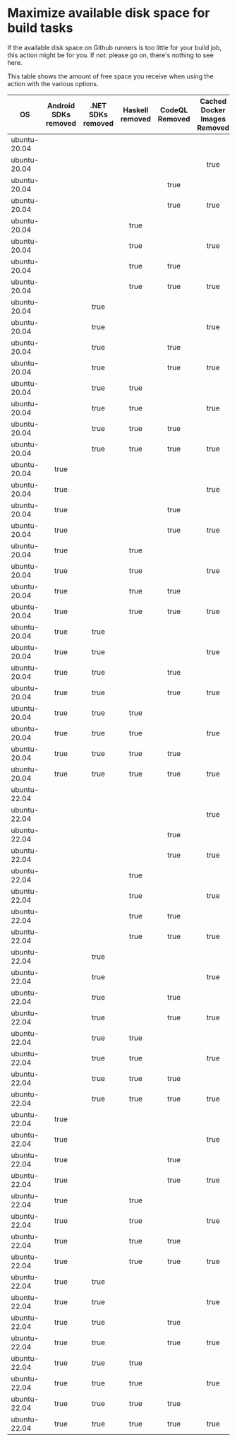 # Maximize available disk space for build tasks

If the available disk space on Github runners is too little for your build job, this action might be for you.
If not: please go on, there's nothing to see here.

This table shows the amount of free space you receive when using the action with the various options.

OS | Android SDKs removed | .NET SDKs removed | Haskell removed | CodeQL Removed | Cached Docker Images Removed | GB freed | GB free | Elapsed Time (seconds) |
---|:--------------------:|:-----------------:|:---------------:|:--------------:|:----------------------------:|:--------:|:-------:|:----------------------:|
ubuntu-20.04 |  |  |  |  |  | 63 | 83 | 2
ubuntu-20.04 |  |  |  |  | true | 66 | 86 | 8
ubuntu-20.04 |  |  |  | true |  | 68 | 88 | 8
ubuntu-20.04 |  |  |  | true | true | 71 | 91 | 14
ubuntu-20.04 |  |  | true |  |  | 63 | 83 | 2
ubuntu-20.04 |  |  | true |  | true | 66 | 86 | 22
ubuntu-20.04 |  |  | true | true |  | 68 | 88 | 2
ubuntu-20.04 |  |  | true | true | true | 71 | 91 | 8
ubuntu-20.04 |  | true |  |  |  | 64 | 84 | 4
ubuntu-20.04 |  | true |  |  | true | 68 | 88 | 24
ubuntu-20.04 |  | true |  | true |  | 69 | 89 | 3
ubuntu-20.04 |  | true |  | true | true | 72 | 92 | 22
ubuntu-20.04 |  | true | true |  |  | 64 | 84 | 4
ubuntu-20.04 |  | true | true |  | true | 68 | 88 | 23
ubuntu-20.04 |  | true | true | true |  | 69 | 89 | 6
ubuntu-20.04 |  | true | true | true | true | 72 | 92 | 31
ubuntu-20.04 | true |  |  |  |  | 72 | 92 | 56
ubuntu-20.04 | true |  |  |  | true | 75 | 95 | 79
ubuntu-20.04 | true |  |  | true |  | 76 | 96 | 63
ubuntu-20.04 | true |  |  | true | true | 80 | 100 | 75
ubuntu-20.04 | true |  | true |  |  | 72 | 92 | 59
ubuntu-20.04 | true |  | true |  | true | 75 | 95 | 85
ubuntu-20.04 | true |  | true | true |  | 76 | 96 | 53
ubuntu-20.04 | true |  | true | true | true | 80 | 100 | 193
ubuntu-20.04 | true | true |  |  |  | 73 | 93 | 59
ubuntu-20.04 | true | true |  |  | true | 76 | 96 | 72
ubuntu-20.04 | true | true |  | true |  | 78 | 98 | 11
ubuntu-20.04 | true | true |  | true | true | 81 | 101 | 12
ubuntu-20.04 | true | true | true |  |  | 73 | 93 | 98
ubuntu-20.04 | true | true | true |  | true | 76 | 96 | 76
ubuntu-20.04 | true | true | true | true |  | 78 | 98 | 69
ubuntu-20.04 | true | true | true | true | true | 81 | 101 | 73
ubuntu-22.04 |  |  |  |  |  | 62 | 83 | 4
ubuntu-22.04 |  |  |  |  | true | 66 | 87 | 6
ubuntu-22.04 |  |  |  | true |  | 67 | 88 | 3
ubuntu-22.04 |  |  |  | true | true | 70 | 91 | 28
ubuntu-22.04 |  |  | true |  |  | 62 | 83 | 2
ubuntu-22.04 |  |  | true |  | true | 66 | 87 | 6
ubuntu-22.04 |  |  | true | true |  | 67 | 88 | 4
ubuntu-22.04 |  |  | true | true | true | 70 | 91 | 29
ubuntu-22.04 |  | true |  |  |  | 64 | 85 | 5
ubuntu-22.04 |  | true |  |  | true | 67 | 88 | 6
ubuntu-22.04 |  | true |  | true |  | 69 | 90 | 5
ubuntu-22.04 |  | true |  | true | true | 72 | 93 | 48
ubuntu-22.04 |  | true | true |  |  | 64 | 85 | 4
ubuntu-22.04 |  | true | true |  | true | 67 | 88 | 33
ubuntu-22.04 |  | true | true | true |  | 69 | 90 | 5
ubuntu-22.04 |  | true | true | true | true | 72 | 93 | 41
ubuntu-22.04 | true |  |  |  |  | 71 | 92 | 58
ubuntu-22.04 | true |  |  |  | true | 74 | 95 | 16
ubuntu-22.04 | true |  |  | true |  | 76 | 97 | 60
ubuntu-22.04 | true |  |  | true | true | 79 | 100 | 16
ubuntu-22.04 | true |  | true |  |  | 71 | 92 | 40
ubuntu-22.04 | true |  | true |  | true | 74 | 95 | 78
ubuntu-22.04 | true |  | true | true |  | 76 | 97 | 18
ubuntu-22.04 | true |  | true | true | true | 79 | 100 | 17
ubuntu-22.04 | true | true |  |  |  | 73 | 94 | 10
ubuntu-22.04 | true | true |  |  | true | 76 | 97 | 67
ubuntu-22.04 | true | true |  | true |  | 77 | 98 | 46
ubuntu-22.04 | true | true |  | true | true | 81 | 102 | 80
ubuntu-22.04 | true | true | true |  |  | 73 | 94 | 44
ubuntu-22.04 | true | true | true |  | true | 76 | 97 | 69
ubuntu-22.04 | true | true | true | true |  | 77 | 98 | 15
ubuntu-22.04 | true | true | true | true | true | 81 | 102 | 84
